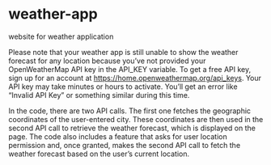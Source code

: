 # weather-app
website for weather application

Please note that your weather app is still unable to show the weather forecast for any location because you’ve not provided your OpenWeatherMap API key in the API_KEY variable. To get a free API key, sign up for an account at https://home.openweathermap.org/api_keys. Your API key may take minutes or hours to activate. You’ll get an error like “Invalid API Key” or something similar during this time.

In the code, there are two API calls. The first one fetches the geographic coordinates of the user-entered city. These coordinates are then used in the second API call to retrieve the weather forecast, which is displayed on the page. The code also includes a feature that asks for user location permission and, once granted, makes the second API call to fetch the weather forecast based on the user’s current location.

